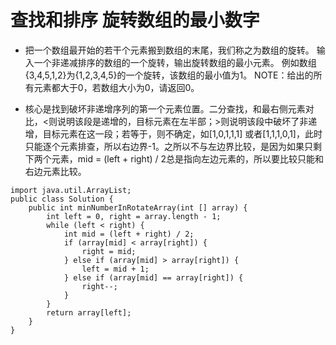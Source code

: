 # 查找和排序 旋转数组的最小数字

* 把一个数组最开始的若干个元素搬到数组的末尾，我们称之为数组的旋转。 输入一个非递减排序的数组的一个旋转，输出旋转数组的最小元素。 例如数组{3,4,5,1,2}为{1,2,3,4,5}的一个旋转，该数组的最小值为1。 NOTE：给出的所有元素都大于0，若数组大小为0，请返回0。

* 核心是找到破坏非递增序列的第一个元素位置。二分查找，和最右侧元素对比，<则说明该段是递增的，目标元素在左半部；>则说明该段中破坏了非递增，目标元素在这一段；若等于，则不确定，如[1,0,1,1,1] 或者[1,1,1,0,1]，此时只能逐个元素排查，所以右边界-1。之所以不与左边界比较，是因为如果只剩下两个元素，mid = (left + right) / 2总是指向左边元素的，所以要比较只能和右边元素比较。

```
import java.util.ArrayList;
public class Solution {
    public int minNumberInRotateArray(int [] array) {
        int left = 0, right = array.length - 1;
        while (left < right) {
            int mid = (left + right) / 2;
            if (array[mid] < array[right]) {
                right = mid;
            } else if (array[mid] > array[right]) {
                left = mid + 1;
            } else if (array[mid] == array[right]) {
                right--;
            }
        }
        return array[left];
    }
}
```